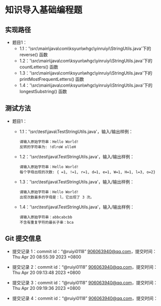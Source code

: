 # 知识导入基础编程题

## 实现路径

- 题目1：
  - 1.1：'\src\main\java\com\ksyun\whgc\yinruiyi\StringUtils.java'下的 reverse() 函数
  - 1.2：'\src\main\java\com\ksyun\whgc\yinruiyi\StringUtils.java'下的 countLetters() 函数
  - 1.3：'\src\main\java\com\ksyun\whgc\yinruiyi\StringUtils.java'下的 printMostFrequentLetters() 函数
  - 1.4：'\src\main\java\com\ksyun\whgc\yinruiyi\StringUtils.java'下的 longestSubstring() 函数



## 测试方法

- 题目1：

  - 1.1：'\src\test\java\TestStringUtils.java'，输入/输出样例：

    ```
    请输入原始字符串：Hello World!
    反转的字符串为: !dlroW olleH
    ```

  - 1.2：'\src\test\java\TestStringUtils.java'，输入/输出样例：

    ```
    请输入原始字符串：Hello World!
    每个字母出现的次数: { =1, !=1, r=1, d=1, e=1, W=1, H=1, l=3, o=2}
    ```

  - 1.3：'\src\test\java\TestStringUtils.java'，输入/输出样例：

    ```
    请输入原始字符串：Hello World!
    出现次数最多的字母是：l，它出现了 3 次。
    ```

  - 1.4：'\src\test\java\TestStringUtils.java'，输入/输出样例：

    ```
    请输入原始字符串：abbcabcbb
    不含有重复字符的最长子串：bca
    ```

    

## Git 提交信息

- 提交记录 1：commit id：“@ruiyi0118” <906063940@qq.com>，提交时间：Thu Apr 20 08:55:39 2023 +0800

- 提交记录 2：commit id：“@ruiyi0118” <906063940@qq.com>，提交时间：Thu Apr 20 09:13:48 2023 +0800
- 提交记录 3：commit id：“@ruiyi0118” <906063940@qq.com>，提交时间：Thu Apr 20 09:19:36 2023 +0800
- 提交记录 4：commit id：“@ruiyi0118” <906063940@qq.com>，提交时间：
